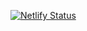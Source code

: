 [![Netlify Status](https://api.netlify.com/api/v1/badges/c63638d2-f8f2-412b-9a80-383f59f6918f/deploy-status)](https://app.netlify.com/sites/water-web-app/deploys)
